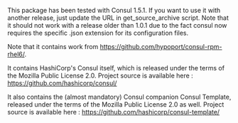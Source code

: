 This package has been tested with Consul 1.5.1. If you want to use it with another release, just
update the URL in get_source_archive script. Note
that it should not work with a release older than 1.0.1 due to the fact consul now requires the
specific .json extension for its configuration files.

Note that it contains work from https://github.com/hypoport/consul-rpm-rhel6/.

It contains HashiCorp's Consul itself, which is released under the terms of the Mozilla Public License 2.0.
Project source is available here : https://github.com/hashicorp/consul/

It also contains the (almost mandatory) Consul companion Consul Template, released under the terms
of the Mozilla Public License 2.0 as well. Project source is available here :
https://github.com/hashicorp/consul-template/

